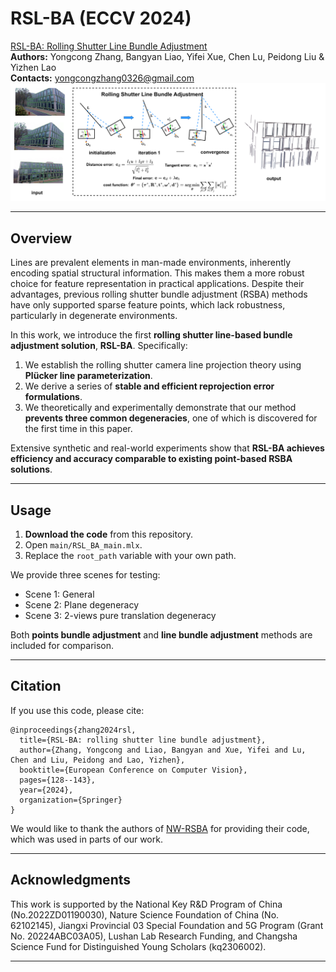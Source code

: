 # RSL-BA (ECCV 2024)

[RSL-BA: Rolling Shutter Line Bundle Adjustment](https://www.ecva.net/papers/eccv_2024/papers_ECCV/papers/07643.pdf)  
**Authors:** Yongcong Zhang, Bangyan Liao, Yifei Xue, Chen Lu, Peidong Liu & Yizhen Lao  
**Contacts:** yongcongzhang0326@gmail.com
![RSL-BA Pipeline](images/pipline.png)

---

## Overview

Lines are prevalent elements in man-made environments, inherently encoding spatial structural information. This makes them a more robust choice for feature representation in practical applications. Despite their advantages, previous rolling shutter bundle adjustment (RSBA) methods have only supported sparse feature points, which lack robustness, particularly in degenerate environments.

In this work, we introduce the first **rolling shutter line-based bundle adjustment solution**, **RSL-BA**. Specifically:

1. We establish the rolling shutter camera line projection theory using **Plücker line parameterization**.  
2. We derive a series of **stable and efficient reprojection error formulations**.  
3. We theoretically and experimentally demonstrate that our method **prevents three common degeneracies**, one of which is discovered for the first time in this paper.  

Extensive synthetic and real-world experiments show that **RSL-BA achieves efficiency and accuracy comparable to existing point-based RSBA solutions**.

---


## Usage

1. **Download the code** from this repository.  
2. Open `main/RSL_BA_main.mlx`.  
3. Replace the `root_path` variable with your own path.  

We provide three scenes for testing:

- Scene 1: General  
- Scene 2: Plane degeneracy  
- Scene 3: 2-views pure translation degeneracy  

Both **points bundle adjustment** and **line bundle adjustment** methods are included for comparison.

---

## Citation

If you use this code, please cite:

```
@inproceedings{zhang2024rsl,
  title={RSL-BA: rolling shutter line bundle adjustment},
  author={Zhang, Yongcong and Liao, Bangyan and Xue, Yifei and Lu, Chen and Liu, Peidong and Lao, Yizhen},
  booktitle={European Conference on Computer Vision},
  pages={128--143},
  year={2024},
  organization={Springer}
}
```

We would like to thank the authors of [NW-RSBA](https://github.com/DelinQu/NW-RSBA) for providing their code, which was used in parts of our work.

---

## Acknowledgments
This work is supported by the National Key R&D Program of China (No.2022ZD01190030), Nature Science Foundation of China (No. 62102145), Jiangxi Provincial 03 Special Foundation and 5G Program (Grant No. 20224ABC03A05), Lushan Lab Research Funding, and Changsha Science Fund for Distinguished Young Scholars (kq2306002).


---

